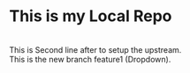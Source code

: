 # This is my Local Repo
<br>
This is Second line after to setup the upstream.
<br>
This is the new branch feature1 (Dropdown).
